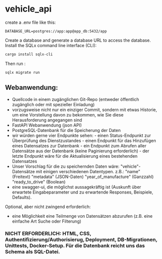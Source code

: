 # vehicle_api

create a .env file like this:

```.env
DATABASE_URL=postgres://app:app@app_db:5432/app
```

Create a database and generate a database URL to access the database.
Install the SQLx command line interface (CLI):

```bash
cargo install sqlx-cli
```

Then run :

```bash
sqlx migrate run
```

## Webanwendung:

- Quellcode in einem zugänglichen Git-Repo (entweder öffentlich zugänglich oder mit spezieller Einladung)
- vorzugsweise nicht nur ein einziger Commit, sondern mit etwas Historie, um eine Vorstellung davon zu bekommen, wie Sie diese Herausforderung angegangen sind
- FastAPI Webanwendung (json API)
- PostgreSQL-Datenbank für die Speicherung der Daten
- wir würden gerne vier Endpunkte sehen: - einen Status-Endpunkt zur Überprüfung des Dienstzustandes - einen Endpunkt für das Hinzufügen eines Datensatzes zur Datenbank - ein Endpunkt zum Abrufen aller Datensätze aus der Datenbank (keine Paginierung erforderlich) - der letzte Endpunkt wäre für die Aktualisierung eines bestehenden Datensatzes
- Unser Vorschlag für die zu speichernden Daten wäre:
  "vehicle"-Datensätze mit einigen verschiedenen Datentypen. z.B.:
  "name" (Freitext)
  "metadata" (JSON-Daten)
  "year_of_manufacture" (Ganzzahl)
  "ready_to_drive" (Boolean)
- eine swagger-ui, die möglichst aussagekräftig ist (Auskunft über erwartete Eingabeparameter und zu erwartende Responses, Beispiele, Defaults).

Optional, aber nicht zwingend erforderlich:

- eine Möglichkeit eine Teilmenge von Datensätzen abzurufen (z.B. eine einfache Art Suche oder Filterung)

### NICHT ERFORDERLICH: HTML, CSS, Authentifizierung/Authorisierug, Deployment, DB-Migrationen, Unittests, Docker-Setup. Für die Datenbank reicht uns das Schema als SQL-Datei.